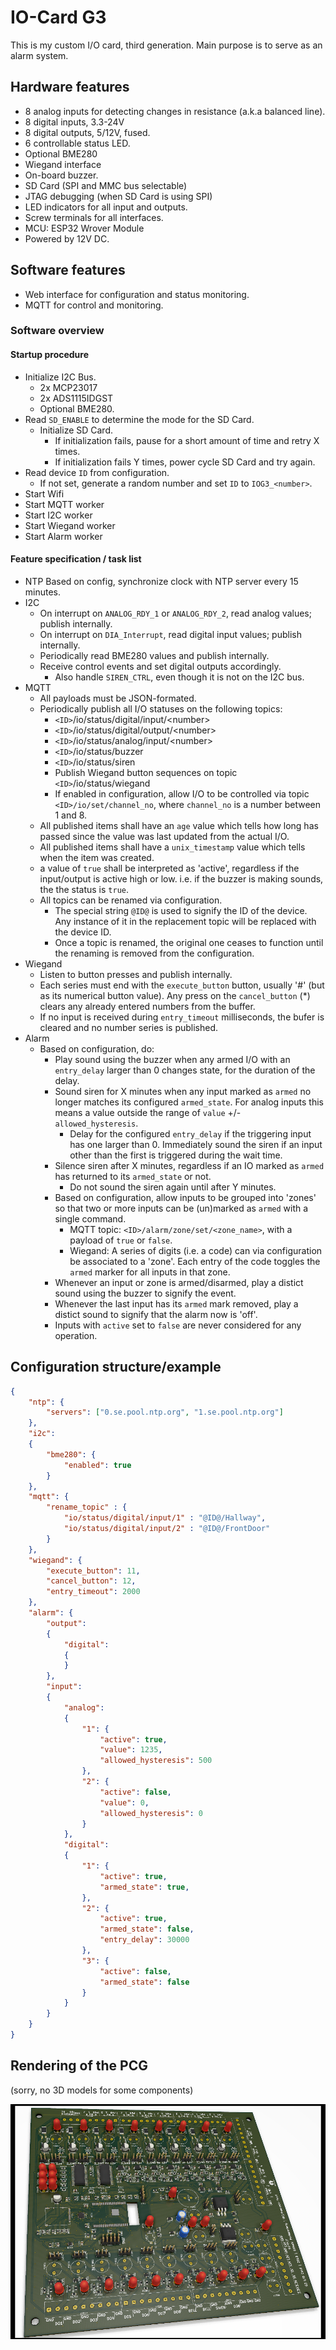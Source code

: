 # IO-Card G3

This is my custom I/O card, third generation. Main purpose is to serve as an alarm system.

## Hardware features

- 8 analog inputs for detecting changes in resistance (a.k.a balanced line).
- 8 digital inputs, 3.3-24V
- 8 digital outputs, 5/12V, fused.
- 6 controllable status LED.
- Optional BME280
- Wiegand interface
- On-board buzzer.
- SD Card (SPI and MMC bus selectable)
- JTAG debugging (when SD Card is using SPI)
- LED indicators for all input and outputs.
- Screw terminals for all interfaces.
- MCU: ESP32 Wrover Module
- Powered by 12V DC.

## Software features

- Web interface for configuration and status monitoring.
- MQTT for control and monitoring.

### Software overview

#### Startup procedure

- Initialize I2C Bus.
  - 2x MCP23017
  - 2x ADS1115IDGST
  - Optional BME280.
- Read `SD_ENABLE` to determine the mode for the SD Card.
  - Initialize SD Card.
    - If initialization fails, pause for a short amount of time and retry X times.
    - If initialization fails Y times, power cycle SD Card and try again.
- Read device `ID` from configuration.
  - If not set, generate a random number and set `ID` to `IOG3_<number>`.
- Start Wifi
- Start MQTT worker
- Start I2C worker
- Start Wiegand worker
- Start Alarm worker

#### Feature specification / task list

- NTP
  Based on config, synchronize clock with NTP server every 15 minutes.
- I2C
  - On interrupt on `ANALOG_RDY_1` or `ANALOG_RDY_2`, read analog values; publish internally.
  - On interrupt on `DIA_Interrupt`, read digital input values; publish internally.
  - Periodically read BME280 values and publish internally.
  - Receive control events and set digital outputs accordingly.
    - Also handle `SIREN_CTRL`, even though it is not on the I2C bus.
- MQTT
  - All payloads must be JSON-formated.
  - Periodically publish all I/O statuses on the following topics:
    - `<ID>`/io/status/digital/input/&lt;number&gt;
    - `<ID>`/io/status/digital/output/&lt;number&gt;
    - `<ID>`/io/status/analog/input/&lt;number&gt;
    - `<ID>`/io/status/buzzer
    - `<ID>`/io/status/siren
    - Publish Wiegand button sequences on topic `<ID>`/io/status/wiegand
    - If enabled in configuration, allow I/O to be controlled via topic `<ID>/io/set/channel_no`, where `channel_no` is a number between 1 and 8.
  - All published items shall have an `age` value which tells how long has passed since the value was last updated from the actual I/O.
  - All published items shall have a `unix_timestamp` value which tells when the item was created.
  - a value of `true` shall be interpreted as 'active', regardless if the input/output is active high or low. i.e. if the buzzer is making sounds, the the status is `true`.
  - All topics can be renamed via configuration.
    - The special string `@ID@` is used to signify the ID of the device. Any instance of it in the replacement topic will be replaced with the device ID.
    - Once a topic is renamed, the original one ceases to function until the renaming is removed from the configuration.
- Wiegand
  - Listen to button presses and publish internally.  
  - Each series must end with the `execute_button` button, usually '#' (but as its numerical button value). Any press on the `cancel_button` (*) clears any already entered numbers from the buffer.
  - If no input is received during `entry_timeout` milliseconds, the bufer is cleared and no number series is published.
- Alarm
  - Based on configuration, do:
    - Play sound using the buzzer when any armed I/O with an `entry_delay` larger than 0 changes state, for the duration of the delay.
    - Sound siren for X minutes when any input marked as `armed` no longer matches its configured `armed_state`. For analog inputs this means a value outside the range of `value` +/- `allowed_hysteresis`.
      - Delay for the configured `entry_delay` if the triggering input has one larger than 0. Immediately sound the siren if an input other than the first is triggered during the wait time.
    - Silence siren after X minutes, regardless if an IO marked as `armed` has returned to its `armed_state` or not.
      - Do not sound the siren again until after Y minutes.
    - Based on configuration, allow inputs to be grouped into 'zones' so that two or more inputs can be (un)marked as `armed` with a single command.
      - MQTT topic: `<ID>/alarm/zone/set/<zone_name>`, with a payload of `true` or `false`.
      - Wiegand: A series of digits (i.e. a code) can via configuration be associated to a 'zone'. Each entry of the code toggles the `armed` marker for all inputs in that zone. 
    - Whenever an input or zone is armed/disarmed, play a distict sound using the buzzer to signify the event.
    - Whenever the last input has its `armed` mark removed, play a distict sound to signify that the alarm now is 'off'.
    - Inputs with `active` set to `false` are never considered for any operation.

## Configuration structure/example

```json
{
    "ntp": {
        "servers": ["0.se.pool.ntp.org", "1.se.pool.ntp.org"]
    },
    "i2c":
    {
        "bme280": {
            "enabled": true
        }
    },
    "mqtt": {
        "rename_topic" : {
            "io/status/digital/input/1" : "@ID@/Hallway",
            "io/status/digital/input/2" : "@ID@/FrontDoor"
        }
    },
    "wiegand": {
        "execute_button": 11,
        "cancel_button": 12,
        "entry_timeout": 2000
    },
    "alarm": {
        "output":
        {
            "digital":
            {
            }
        },
        "input":
        {
            "analog":
            {
                "1": {
                    "active": true,
                    "value": 1235,
                    "allowed_hysteresis": 500
                },
                "2": {
                    "active": false,
                    "value": 0,
                    "allowed_hysteresis": 0
                }
            },
            "digital":
            {
                "1": {
                    "active": true,
                    "armed_state": true,
                },
                "2": {
                    "active": true,
                    "armed_state": false,
                    "entry_delay": 30000
                },
                "3": {
                    "active": false,
                    "armed_state": false
                }
            }
        }
    }
}
```

## Rendering of the PCG

(sorry, no 3D models for some components)

![PCB Rendering](hardware/pcb-rendering-2018-10-17.png)